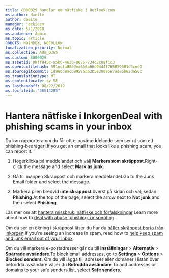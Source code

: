 ```yaml
---
title: 8000029 handlar om nätfiske i Outlook.com
ms.author: daeite
author: daeite
manager: jackiesm
ms.date: 5/1/2018
ms.audience: Admin
ms.topic: article
ROBOTS: NOINDEX, NOFOLLOW
localization_priority: Normal
ms.collection: Adm_O365
ms.custom: 8000029
ms.assetid: 99ff945c-a5b0-463b-8626-734c2c88f1c3
ms.openlocfilehash: 591ecfa8809ea656a66d94441765859081d3ced0
ms.sourcegitcommit: 1d98db8acb9959aba3b5e308a567ade6b62da56c
ms.translationtype: MT
ms.contentlocale: sv-SE
ms.lasthandoff: 08/22/2019
ms.locfileid: "36514205"
---
```

# <a name="deal-with-phishing-scams-in-your-inbox"></a><span data-ttu-id="f9b63-102">Hantera nätfiske i Inkorgen</span><span class="sxs-lookup"><span data-stu-id="f9b63-102">Deal with phishing scams in your inbox</span></span>

<span data-ttu-id="f9b63-103">Du kan rapportera om du får ett e-postmeddelande som ser ut som ett phishing-bedrägeri.</span><span class="sxs-lookup"><span data-stu-id="f9b63-103">If you get an email that looks like a phishing scam, you can report it.</span></span>
  
1. <span data-ttu-id="f9b63-104">Högerklicka på meddelandet och välj **Markera som skräppost**.</span><span class="sxs-lookup"><span data-stu-id="f9b63-104">Right-click the message and select **Mark as junk**.</span></span> 
    
2. <span data-ttu-id="f9b63-105">Gå till mappen Skräppost och markera meddelandet.</span><span class="sxs-lookup"><span data-stu-id="f9b63-105">Go to the Junk Email folder and select the message.</span></span>
    
3. <span data-ttu-id="f9b63-106">Markera pilen bredvid **inte skräppost** överst på sidan och välj sedan **Phishing**.</span><span class="sxs-lookup"><span data-stu-id="f9b63-106">At the top of the page, select the arrow next to **Not junk** and then select **Phishing**.</span></span> 
    
<span data-ttu-id="f9b63-107">Läs mer om att [hantera missbruk, nätfiske och förfalskningar](https://go.microsoft.com/fwlink/p/?linkid=873139).</span><span class="sxs-lookup"><span data-stu-id="f9b63-107">Learn more about how to [deal with abuse, phishing, or spoofing](https://go.microsoft.com/fwlink/p/?linkid=873139).</span></span>
  
<span data-ttu-id="f9b63-108">Om du ser en ökning i skräppost läser du hur du [håller skräppost borta från inkorgen](https://go.microsoft.com/fwlink/p/?linkid=873140).</span><span class="sxs-lookup"><span data-stu-id="f9b63-108">If you're seeing an increase in spam, read how to [help keep spam and junk email out of your inbox](https://go.microsoft.com/fwlink/p/?linkid=873140).</span></span>
  
<span data-ttu-id="f9b63-109">Om du vill markera e-postadresser går du till **Inställningar** \> **Alternativ** \> **Spärrade avsändare**.</span><span class="sxs-lookup"><span data-stu-id="f9b63-109">To block email addresses, go to **Settings** \> **Options** \> **Blocked senders**.</span></span> <span data-ttu-id="f9b63-110">Om du vill lägga till adresser eller domäner i listan över betrodda avsändare väljer du **Betrodda avsändare**.</span><span class="sxs-lookup"><span data-stu-id="f9b63-110">To add addresses or domains to your safe senders list, select **Safe senders**.</span></span> 
  

